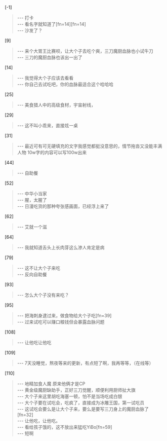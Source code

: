 
[-1] 
>--- 打卡<br>
>--- 看名字就知道了[fn=14][fn=14]<br>
>--- 沙发了？<br>

[9] 
>--- 来个大胃王比赛呗，让大个子去吃个爽，三刀魔厨血脉也小试牛刀<br>
>--- 三刀的魔厨血脉也该出一出了<br>

[14] 
>--- 我觉得大个子应该去看看<br>
>--- 你自己去试吃吧，你的血脉最适合这个哈哈哈<br>

[25] 
>--- 美食猎人中的高级食材，宇宙射线，<br>

[29] 
>--- 这不叫小乖来，直接炫一桌<br>

[31] 
>--- 最近可有可无硬填充的文字我感觉都挺没意思的，情节拖沓又没能丰满人物 10w字的内容可以写100w出来<br>

[44] 
>--- 自助餐<br>

[52] 
>--- 中华小当家<br>
>--- 腥，太腥了<br>
>--- 日漫吃货的那种夸张感画面，已经浮上来了<br>

[62] 
>--- 艾就一个滋<br>

[64] 
>--- 我就知道舌头上长肉芽这么渗人肯定是病<br>

[79] 
>--- 这不让大个子来吃<br>
>--- 反向自助餐<br>

[93] 
>--- 怎么大个子没有来吃？<br>

[95] 
>--- 把海刺身逮过来，做食物给大个子吃[fn=39]<br>
>--- 过来试吃可以赚口粮钱但会暴露血脉问题<br>

[108] 
>--- 让他吃让他吃<br>

[109] 
>--- 7天没睡觉，熬夜等来的更新，有点短了啊，我再等等，（在线等）<br>

[110] 
>--- 地精加食人魔 原来他俩才是CP<br>
>--- 黄金级魔厨缺助手，正好三刀觉醒，顺便利用厨师扯大旗<br>
>--- 大个子来这里胡吃海塞一顿，怕不是当场吃成白银<br>
>--- 大个子要在试吃会，吃疯了，直接成为冰雕王国，第一试吃员<br>
>--- 这试吃会要么是让大个子来，要么是要写三刀身上的魔厨血脉了[fn=32]<br>
>--- 让他吃，让他吃。<br>
>--- 看给孩子饿的，这不放出来猛吃YiBo[fn=59]<br>
>--- 短啊<br>
